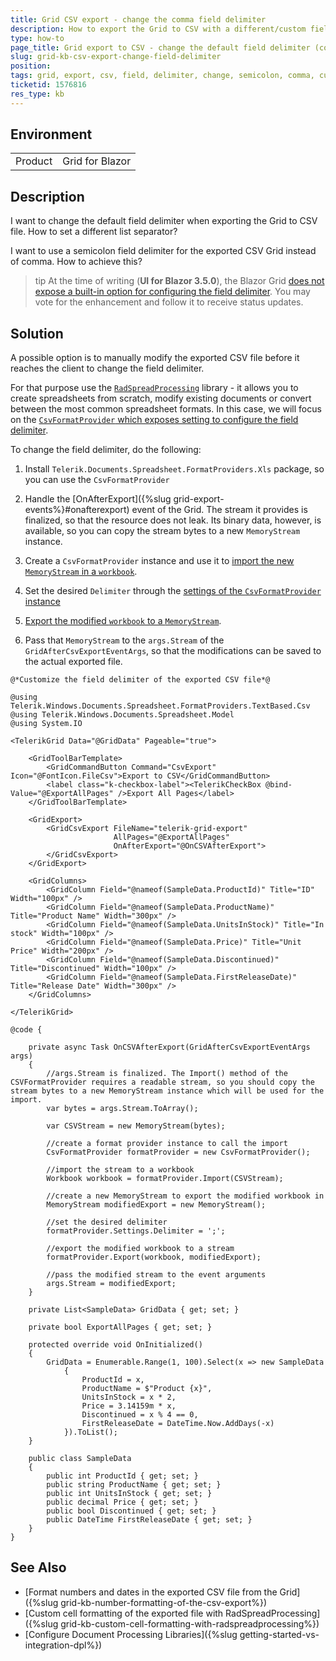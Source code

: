 ```yaml
---
title: Grid CSV export - change the comma field delimiter
description: How to export the Grid to CSV with a different/custom field delimiter?
type: how-to
page_title: Grid export to CSV - change the default field delimiter (comma)
slug: grid-kb-csv-export-change-field-delimiter
position: 
tags: grid, export, csv, field, delimiter, change, semicolon, comma, custom
ticketid: 1576816
res_type: kb
---
```


## Environment
<table>
	<tbody>
		<tr>
			<td>Product</td>
			<td>Grid for Blazor</td>
		</tr>
	</tbody>
</table>


## Description
I want to change the default field delimiter when exporting the Grid to CSV file. How to set a different list separator?

I want to use a semicolon field delimiter for the exported CSV Grid instead of comma. How to achieve this?

>tip At the time of writing (**UI for Blazor 3.5.0**), the Blazor Grid [does not expose a built-in option for configuring the field delimiter](https://feedback.telerik.com/blazor/1577167-option-to-configure-the-field-delimiter-when-exporting-to-csv). You may vote for the enhancement and follow it to receive status updates.

## Solution

A possible option is to manually modify the exported CSV file before it reaches the client to change the field delimiter.

For that purpose use the [`RadSpreadProcessing`](https://docs.telerik.com/devtools/document-processing/libraries/radspreadprocessing/overview) library - it allows you to create spreadsheets from scratch, modify existing documents or convert between the most common spreadsheet formats. In this case, we will focus on the [`CsvFormatProvider` which exposes setting to configure the field delimiter](https://docs.telerik.com/devtools/document-processing/libraries/radspreadprocessing/formats-and-conversion/csv/settings).

To change the field delimiter, do the following:

1. Install `Telerik.Documents.Spreadsheet.FormatProviders.Xls` package, so you can use the `CsvFormatProvider`

1. Handle the [OnAfterExport]({%slug grid-export-events%}#onafterexport) event of the Grid. The stream it provides is finalized, so that the resource does not leak. Its binary data, however, is available, so you can copy the stream bytes to a new `MemoryStream` instance.

1. Create a `CsvFormatProvider` instance and use it to [import the new `MemoryStream` in a `workbook`](https://docs.telerik.com/devtools/document-processing/libraries/radspreadprocessing/formats-and-conversion/csv/csvformatprovider#import).

1. Set the desired `Delimiter` through the [settings of the `CsvFormatProvider` instance](https://docs.telerik.com/devtools/document-processing/libraries/radspreadprocessing/formats-and-conversion/csv/settings)

1. [Export the modified `workbook` to a `MemoryStream`](https://docs.telerik.com/devtools/document-processing/knowledge-base/import-export-save-load-workbook#save-workbook-to-filestream-or-memorystream).

1. Pass that `MemoryStream` to the `args.Stream` of the `GridAfterCsvExportEventArgs`, so that the modifications can be saved to the actual exported file.

````CSHTML
@*Customize the field delimiter of the exported CSV file*@

@using Telerik.Windows.Documents.Spreadsheet.FormatProviders.TextBased.Csv
@using Telerik.Windows.Documents.Spreadsheet.Model
@using System.IO

<TelerikGrid Data="@GridData" Pageable="true">

    <GridToolBarTemplate>
        <GridCommandButton Command="CsvExport" Icon="@FontIcon.FileCsv">Export to CSV</GridCommandButton>
        <label class="k-checkbox-label"><TelerikCheckBox @bind-Value="@ExportAllPages" />Export All Pages</label>
    </GridToolBarTemplate>

    <GridExport>
        <GridCsvExport FileName="telerik-grid-export"
                       AllPages="@ExportAllPages"
                       OnAfterExport="@OnCSVAfterExport">
        </GridCsvExport>
    </GridExport>

    <GridColumns>
        <GridColumn Field="@nameof(SampleData.ProductId)" Title="ID" Width="100px" />
        <GridColumn Field="@nameof(SampleData.ProductName)" Title="Product Name" Width="300px" />
        <GridColumn Field="@nameof(SampleData.UnitsInStock)" Title="In stock" Width="100px" />
        <GridColumn Field="@nameof(SampleData.Price)" Title="Unit Price" Width="200px" />
        <GridColumn Field="@nameof(SampleData.Discontinued)" Title="Discontinued" Width="100px" />
        <GridColumn Field="@nameof(SampleData.FirstReleaseDate)" Title="Release Date" Width="300px" />
    </GridColumns>

</TelerikGrid>

@code {

    private async Task OnCSVAfterExport(GridAfterCsvExportEventArgs args)
    {
        //args.Stream is finalized. The Import() method of the CSVFormatProvider requires a readable stream, so you should copy the stream bytes to a new MemoryStream instance which will be used for the import.
        var bytes = args.Stream.ToArray();

        var CSVStream = new MemoryStream(bytes);

        //create a format provider instance to call the import
        CsvFormatProvider formatProvider = new CsvFormatProvider();

        //import the stream to a workbook
        Workbook workbook = formatProvider.Import(CSVStream);

        //create a new MemoryStream to export the modified workbook in
        MemoryStream modifiedExport = new MemoryStream();

        //set the desired delimiter
        formatProvider.Settings.Delimiter = ';';

        //export the modified workbook to a stream
        formatProvider.Export(workbook, modifiedExport);

        //pass the modified stream to the event arguments
        args.Stream = modifiedExport;
    }

    private List<SampleData> GridData { get; set; }

    private bool ExportAllPages { get; set; }

    protected override void OnInitialized()
    {
        GridData = Enumerable.Range(1, 100).Select(x => new SampleData
            {
                ProductId = x,
                ProductName = $"Product {x}",
                UnitsInStock = x * 2,
                Price = 3.14159m * x,
                Discontinued = x % 4 == 0,
                FirstReleaseDate = DateTime.Now.AddDays(-x)
            }).ToList();
    }

    public class SampleData
    {
        public int ProductId { get; set; }
        public string ProductName { get; set; }
        public int UnitsInStock { get; set; }
        public decimal Price { get; set; }
        public bool Discontinued { get; set; }
        public DateTime FirstReleaseDate { get; set; }
    }
}
````

## See Also

  * [Format numbers and dates in the exported CSV file from the Grid]({%slug grid-kb-number-formatting-of-the-csv-export%})
  * [Custom cell formatting of the exported file with RadSpreadProcessing]({%slug grid-kb-custom-cell-formatting-with-radspreadprocessing%})
  * [Configure Document Processing Libraries]({%slug getting-started-vs-integration-dpl%})

